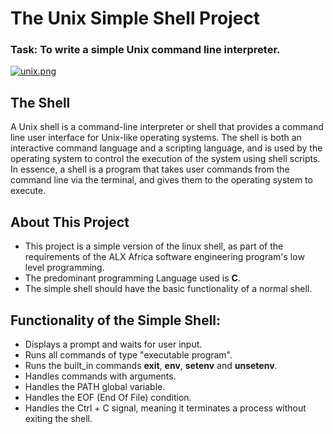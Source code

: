 # The Unix Simple Shell Project
### Task: To write a simple Unix command line interpreter.
[![unix.png](https://i.postimg.cc/jjYs4Kmt/unix.png)](https://postimg.cc/RWG5MrvD)
## The Shell
A Unix shell is a command-line interpreter or shell that provides a command line user interface for Unix-like operating systems. The shell is both an interactive command language and a scripting language, and is used by the operating system to control the execution of the system using shell scripts.
In essence, a shell is a program that takes user commands from the command line via the terminal, and gives them to the operating system to execute.
## About This Project
* This project is a simple version of the linux shell, as part of the requirements of the ALX Africa software engineering program's low level programming.
* The predominant programming Language used is **C**. 
* The simple shell should have the basic functionality of a normal shell.
## Functionality of the Simple Shell:
* Displays a prompt and waits for user input.
* Runs all commands of type "executable program".
* Runs the built_in commands **exit**, **env**, **setenv** and **unsetenv**.
* Handles commands with arguments.
* Handles the PATH global variable.
* Handles the EOF (End Of File) condition.
* Handles the Ctrl + C signal, meaning it terminates a process without exiting the shell.
